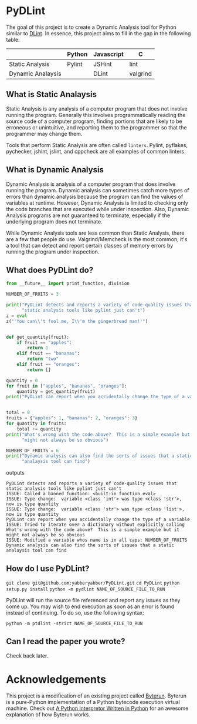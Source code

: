# PyDLint

The goal of this project is to create a Dynamic Analysis tool for Python similar to [DLint](https://github.com/Berkeley-Correctness-Group/DLint).  In essence, this project aims to fill in the gap in the following table: 

|                 |Python | Javascript | C      |
|-----------------|-------|------------|--------|
|Static Analysis  |Pylint |JSHint      |lint    |
|Dynamic Analaysis|       |DLint       |valgrind|

## What is Static Analaysis
Static Analysis is any analysis of a computer program that does not involve running the program.  Generally this involves programmatically reading the source code of a computer program, finding portions that are likely to be erroneous or unintuitive, and reporting them to the programmer so that the programmer may change them.

Tools that perform Static Analysis are often called `linters`.  Pylint, pyflakes, pychecker, jshint, jslint, and cppcheck are all examples of common linters.  

## What is Dynamic Analysis
Dynamic Analysis is analysis of a computer program that does involve running the program.  Dynamic analysis can sometimes catch more types of errors than dynamic analysis because the program can find the values of variables at runtime.  However, Dynamic Analysis is limited to checking only the code branches that are executed while under inspection.  Also, Dynamic Analysis programs are not guaranteed to terminate, especially if the underlying program does not terminate.

While Dynamic Analysis tools are less common than Static Analysis, there are a few that people do use.  Valgrind/Memcheck is the most common; it's a tool that can detect and report certain classes of memory errors by running the program under inspection.

## What does PyDLint do?

```python
from __future__ import print_function, division

NUMBER_OF_FRUITS = 3

print("PyDLint detects and reports a variety of code-quality issues that "
      "static analysis tools like pylint just can't")
z = eval
z("'You can\\'t fool me, I\\'m the gingerbread man!'")


def get_quantity(fruit):
    if fruit == "apples":
        return 1
    elif fruit == "bananas":
        return "two"
    elif fruit == "oranges":
        return []

quantity = 0
for fruit in ["apples", "bananas", "oranges"]:
    quantity = get_quantity(fruit)
print("PyDLint can report when you accidentally change the type of a variable")


total = 0
fruits = {"apples": 1, "bananas": 2, "oranges": 3}
for quantity in fruits:
    total += quantity
print("What's wrong with the code above?  This is a simple example but it "
      "might not always be so obvious")

NUMBER_OF_FRUITS = 6
print("Dynamic analysis can also find the sorts of issues that a static "
      "analaysis tool can find")
```

outputs

```
PyDLint detects and reports a variety of code-quality issues that static analysis tools like pylint just can't
ISSUE: Called a banned function: <built-in function eval>
ISSUE: Type change:  variable <class 'int'> was type <class 'str'>, now is type quantity
ISSUE: Type change:  variable <class 'str'> was type <class 'list'>, now is type quantity
PyDLint can report when you accidentally change the type of a variable
ISSUE: Tried to iterate over a dictionary without explicitly calling
What's wrong with the code above?  This is a simple example but it might not always be so obvious
ISSUE: Modified a variable whos name is in all caps: NUMBER_OF_FRUITS
Dynamic analysis can also find the sorts of issues that a static analaysis tool can find
```

## How do I use PyDLint?

`git clone git@github.com:yabberyabber/PyDLint.git`
`cd PyDLint`
`python setup.py install`
`python -m pydlint NAME_OF_SOURCE_FILE_TO_RUN`

PyDLint will run the source file referenced and report any issues as they come up.  You may wish to end execution as soon as an error is found instead of continuing.  To do so, use the following syntax:

`python -m ptdlint -strict NAME_OF_SOURCE_FILE_TO_RUN`

## Can I read the paper you wrote?
Check back later.  

# Acknowledgements
This project is a modification of an existing project called [Byterun](https://github.com/nedbat/byterun).  Byterun is a pure-Python implementation of a Python bytecode execution virtual machine.  Check out [A Python Interpretor Written in Python](http://aosabook.org/en/500L/a-python-interpreter-written-in-python.html) for an awesome explanation of how Byterun works.  
